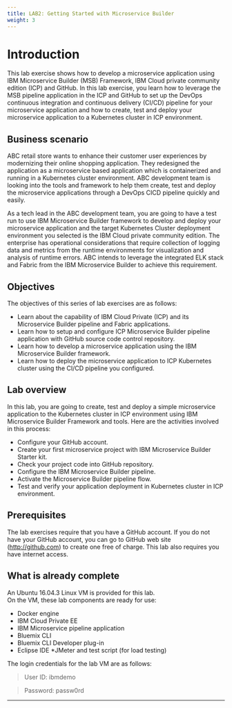 ```yaml
---
title: LAB2: Getting Started with Microservice Builder
weight: 3
---
```


# Introduction

This lab exercise shows how to develop a microservice application using IBM Microservice Builder (MSB) Framework, IBM Cloud private community edition (ICP) and GitHub. In this lab exercise, you learn how to leverage the MSB pipeline application in the ICP and GitHub to set up the DevOps continuous integration and continuous delivery (CI/CD) pipeline for your microservice application and how to create, test and deploy your microservice application to a Kubernetes cluster in ICP environment.

## Business scenario

ABC retail store wants to enhance their customer user experiences by modernizing their online shopping application.  They redesigned the application as a microservice based application which is containerized and running in a Kubernetes cluster environment. ABC development team is looking into the tools and framework to help them create, test and deploy the microservice applications through a DevOps CICD pipeline quickly and easily. 

As a tech lead in the ABC development team, you are going to have a test run to use IBM Microservice Builder framework to develop and deploy your microservice application and the target Kubernetes Cluster deployment environment you selected is the IBM Cloud private community edition.
The enterprise has operational considerations that require collection of logging data and metrics from the runtime environments for visualization and analysis of runtime errors. ABC intends to leverage the integrated ELK stack and Fabric from the IBM Microservice Builder to achieve this requirement.  

## Objectives
The objectives of this series of lab exercises are as follows:
* Learn about the capability of IBM Cloud Private (ICP) and its Microservice Builder pipeline and Fabric applications.
* Learn how to setup and configure ICP Microservice Builder pipeline application with GitHub source code control repository.
* Learn how to develop a microservice application using the IBM Microservice Builder framework.
* Learn how to deploy the microservice application to ICP Kubernetes cluster using the CI/CD pipeline you configured.

## Lab overview
In this lab, you are going to create, test and deploy a simple microservice application to the Kubernetes cluster in ICP environment using IBM Microservice Builder Framework and tools.  Here are the activities involved in this process:
* Configure your GitHub account.
* Create your first microservice project with IBM Microservice Builder Starter kit.
* Check your project code into GitHub repository.
* Configure the IBM Microservice Builder pipeline.
* Activate the Microservice Builder pipeline flow.
* Test and verify your application deployment in Kubernetes cluster in ICP environment.

## Prerequisites 
The lab exercises require that you have a GitHub account.  If you do not have your GitHub account, you can go to GitHub web site (http://github.com) to create one free of charge.
This lab also requires you have internet access.

## What is already complete
An Ubuntu 16.04.3 Linux VM is provided for this lab.  
On the VM, these lab components are ready for use:
* Docker engine
* IBM Cloud Private EE
* IBM Microservice pipeline application
* Bluemix CLI
* Bluemix CLI Developer plug-in
* Eclipse IDE
*JMeter and test script (for load testing)


The login credentials for the lab VM are as follows:
> User ID: ibmdemo

> Password: passw0rd


------------------------



